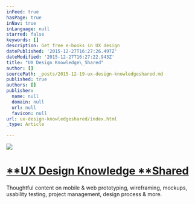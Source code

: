 ```yaml
---
inFeed: true
hasPage: true
inNav: true
inLanguage: null
starred: false
keywords: []
description: Get free e-books in UX design
datePublished: '2015-12-27T16:27:26.497Z'
dateModified: '2015-12-27T16:27:22.943Z'
title: "UX Design Knowledge\_Shared"
author: []
sourcePath: _posts/2015-12-19-ux-design-knowledgeshared.md
published: true
authors: []
publisher:
  name: null
  domain: null
  url: null
  favicon: null
url: ux-design-knowledgeshared/index.html
_type: Article

---
```

![](https://s3-us-west-2.amazonaws.com/the-grid-img/p/d0183ae0c5ca6b4fe2980d5d8fc90210d82697b9.png)

# [**UX Design Knowledge **Shared][0]

Thoughtful content on mobile & web prototyping, wireframing, mockups, usability testing, project management, design process & more.

[0]: https://www.uxpin.com/knowledge.html